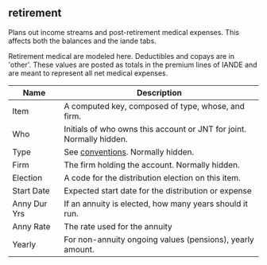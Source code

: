 ## retirement

Plans out income streams and post-retirement medical expenses.  This affects both the balances and the iande tabs.

Retirement medical are modeled here.   Deductibles and copays are in 'other'. These values are posted as totals in the premium lines of IANDE and are meant to represent all net medical expenses.

| Name            | Description                                                  |
| --------------- | ------------------------------------------------------------ |
|Item|A computed key, composed of type, whose, and firm.|
|Who|Initials of who owns this account or JNT for joint. Normally hidden.|
|Type|See [conventions](../fcast.md#conventions). Normally hidden.|
|Firm|The firm holding the account. Normally hidden.|
|Election|A code for the distribution election on this item.|
|Start Date|Expected start date for the distribution or expense|
|Anny Dur Yrs|If an annuity is elected, how many years should it run.|
|Anny Rate|The rate used for the annuity|
|Yearly|For non-annuity ongoing values (pensions), yearly amount.|

